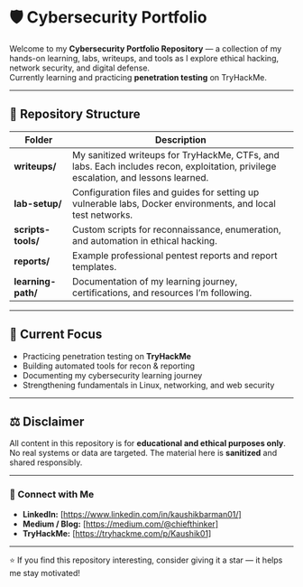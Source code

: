 # 🛡️ Cybersecurity Portfolio

Welcome to my **Cybersecurity Portfolio Repository** — a collection of my hands-on learning, labs, writeups, and tools as I explore ethical hacking, network security, and digital defense.  
Currently learning and practicing **penetration testing** on TryHackMe.

---

## 📂 Repository Structure

| Folder | Description |
|--------|-------------|
| **writeups/** | My sanitized writeups for TryHackMe, CTFs, and labs. Each includes recon, exploitation, privilege escalation, and lessons learned. |
| **lab-setup/** | Configuration files and guides for setting up vulnerable labs, Docker environments, and local test networks. |
| **scripts-tools/** | Custom scripts for reconnaissance, enumeration, and automation in ethical hacking. |
| **reports/** | Example professional pentest reports and report templates. |
| **learning-path/** | Documentation of my learning journey, certifications, and resources I’m following. |

---

## 🚀 Current Focus

- Practicing penetration testing on **TryHackMe**
- Building automated tools for recon & reporting
- Documenting my cybersecurity learning journey
- Strengthening fundamentals in Linux, networking, and web security

---

## ⚖️ Disclaimer

All content in this repository is for **educational and ethical purposes only**.  
No real systems or data are targeted. The material here is **sanitized** and shared responsibly.

---

### 🔗 Connect with Me
- **LinkedIn:** [https://www.linkedin.com/in/kaushikbarman01/]
- **Medium / Blog:** [https://medium.com/@chiefthinker]
- **TryHackMe:** [https://tryhackme.com/p/Kaushik01]

---
⭐ If you find this repository interesting, consider giving it a star — it helps me stay motivated!
